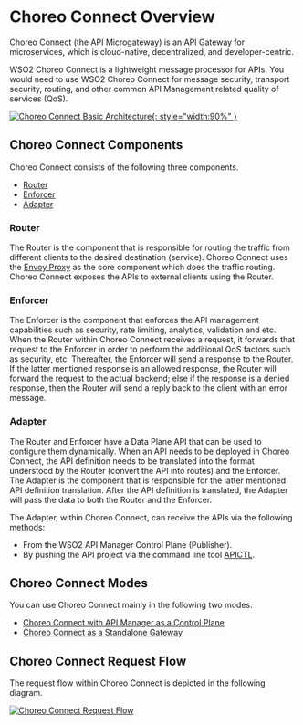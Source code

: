 # Choreo Connect Overview

Choreo Connect (the API Microgateway) is an API Gateway for microservices, which is cloud-native, decentralized, and developer-centric.

WSO2 Choreo Connect is a lightweight message processor for APIs. You would need to use WSO2 Choreo Connect for message security, transport security, routing, and other common API Management related quality of services (QoS).

[![Choreo Connect Basic Architecture]({{base_path}}/assets/img/deploy/mgw/mgw_basic.png){: style="width:90%" }]({{base_path}}/assets/img/deploy/mgw/mgw_basic.png)

## Choreo Connect Components

Choreo Connect consists of the following three components.

- [Router](#router)
- [Enforcer](#enforcer)
- [Adapter](#adapter)

### Router

The Router is the component that is responsible for routing the traffic from different clients to the desired destination (service).
Choreo Connect uses the [Envoy Proxy](https://www.envoyproxy.io/) as the core component which does the traffic routing.
Choreo Connect exposes the APIs to external clients using the Router.

### Enforcer

The Enforcer is the component that enforces the API management capabilities such as security, rate limiting, analytics, validation and etc. When the Router within Choreo Connect receives a request, it forwards that request to the Enforcer in order to perform the additional QoS factors such as security, etc. Thereafter, the Enforcer will send a response to the Router. If the latter mentioned response is an allowed response, the Router will forward the request to the actual backend; else if the response is a denied response, then the Router will send a reply back to the client with an error message.

### Adapter

The Router and Enforcer have a Data Plane API that can be used to configure them dynamically. When an API needs to be deployed in Choreo Connect, the API definition needs to be translated into the format understood by the Router (convert the API into routes) and the Enforcer. The Adapter is the component that is responsible for the latter mentioned API definition translation. After the API definition is translated, the Adapter will pass the data to both the Router and the Enforcer.

The Adapter, within Choreo Connect, can receive the APIs via the following methods:

- From the WSO2 API Manager Control Plane (Publisher).
- By pushing the API project via the command line tool [APICTL]({{base_path}}/install-and-setup/setup/api-controller/getting-started-with-wso2-api-controller).

## Choreo Connect Modes

You can use Choreo Connect mainly in the following two modes.

- [Choreo Connect with API Manager as a Control Plane]({{base_path}}/deploy-and-publish/deploy-on-gateway/choreo-connect/concepts/apim-as-control-plane)
- [Choreo Connect as a Standalone Gateway]({{base_path}}/deploy-and-publish/deploy-on-gateway/choreo-connect/concepts/as-a-standalone-gateway)

## Choreo Connect Request Flow

The request flow within Choreo Connect is depicted in the following diagram.

[![Choreo Connect Request Flow]({{base_path}}/assets/img/deploy/mgw/mgw_request_flow.png)]({{base_path}}/assets/img/deploy/mgw/mgw_request_flow.png)
